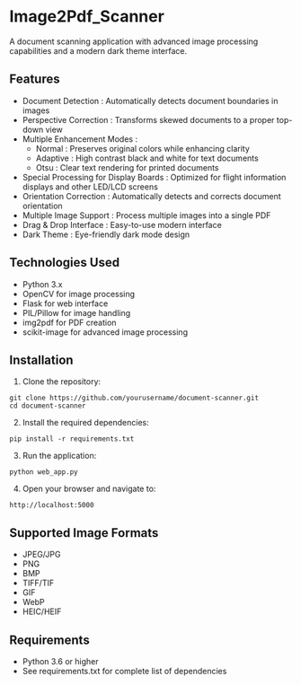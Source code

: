 # Image2Pdf_Scanner
A document scanning application with advanced image processing capabilities and a modern dark theme interface.
## Features
- Document Detection : Automatically detects document boundaries in images
- Perspective Correction : Transforms skewed documents to a proper top-down view
- Multiple Enhancement Modes :
  - Normal : Preserves original colors while enhancing clarity
  - Adaptive : High contrast black and white for text documents
  - Otsu : Clear text rendering for printed documents
- Special Processing for Display Boards : Optimized for flight information displays and other LED/LCD screens
- Orientation Correction : Automatically detects and corrects document orientation
- Multiple Image Support : Process multiple images into a single PDF
- Drag & Drop Interface : Easy-to-use modern interface
- Dark Theme : Eye-friendly dark mode design
## Technologies Used
- Python 3.x
- OpenCV for image processing
- Flask for web interface
- PIL/Pillow for image handling
- img2pdf for PDF creation
- scikit-image for advanced image processing
## Installation
1. Clone the repository:
```
git clone https://github.com/yourusername/document-scanner.git
cd document-scanner
```
2. Install the required dependencies:
```
pip install -r requirements.txt
```
3. Run the application:
```
python web_app.py
```
4. Open your browser and navigate to:
```
http://localhost:5000
```
## Supported Image Formats
- JPEG/JPG
- PNG
- BMP
- TIFF/TIF
- GIF
- WebP
- HEIC/HEIF
## Requirements
- Python 3.6 or higher
- See requirements.txt for complete list of dependencies

